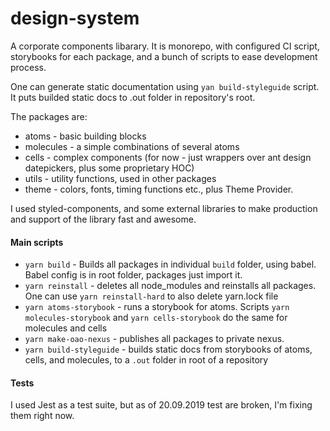 # design-system

A corporate components libarary. It is monorepo, with configured CI script, storybooks for each package, and a bunch of scripts to ease development process. 

One can generate static documentation using `yan build-styleguide` script. It puts builded static docs to .out folder in repository's root. 

The packages are:
- atoms - basic building blocks
- molecules - a simple combinations of several atoms
- cells - complex components (for now - just wrappers over ant design datepickers, plus some proprietary HOC)
- utils - utility functions, used in other packages
- theme - colors, fonts, timing functions etc., plus Theme Provider. 

I used styled-components, and some external libraries to make production and support of the library fast and awesome. 

#### Main scripts
- `yarn build` - Builds all packages in individual `build` folder, using babel. Babel config is in root folder, packages just import it. 
- `yarn reinstall` - deletes all node_modules and reinstalls all packages. One can use `yarn reinstall-hard` to also delete yarn.lock file  
- `yarn atoms-storybook` - runs a storybook for atoms. Scripts `yarn molecules-storybook` and `yarn cells-storybook` do the same for molecules and cells
- `yarn make-oao-nexus` - publishes all packages to private nexus. 
- `yarn build-styleguide` - builds static docs from storybooks of atoms, cells, and molecules, to a `.out` folder in root of a repository 

#### Tests
I used Jest as a test suite, but as of 20.09.2019 test are broken, I'm fixing them right now.
  
